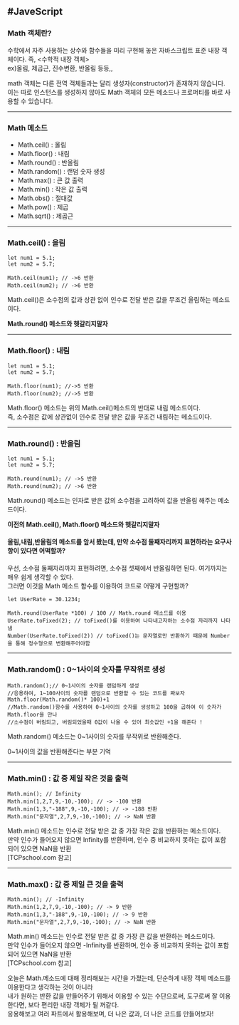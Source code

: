 #JaveScript
----




### Math 객체란?

수학에서 자주 사용하는 상수와 함수들을 미리 구현해 놓은 자바스크립트 표준 내장 객체이다. 즉, <수학적 내장 객체>  
ex)올림, 제곱근, 진수변환, 반올림 등등,,

math 객체는 다른 전역 객체들과는 달리 생성자(constructor)가 존재하지 않습니다.  
이는 따로 인스턴스를 생성하지 않아도 Math 객체의 모든 메소드나 프로퍼티를 바로 사용할 수 있습니다.

---

### Math 메소드

-   Math.ceil() : 올림
-   Math.floor() : 내림
-   Math.round() : 반올림
-   Math.random() : 랜덤 숫자 생성
-   Math.max() : 큰 값 출력
-   Math.min() : 작은 값 출력
-   Math.obs() : 절대값
-   Math.pow() : 제곱
-   Math.sqrt() : 제곱근

---

### Math.ceil() : 올림

```
let num1 = 5.1;
let num2 = 5.7;

Math.ceil(num1); // ->6 반환
Math.ceil(num2); // ->6 반환
```

Math.ceil()은 소수점의 값과 상관 없이 인수로 전달 받은 값을 무조건 올림하는 메소드이다.  
  
**Math.round() 메소드와 헷갈리지말자**

---

### Math.floor() : 내림

```
let num1 = 5.1;
let num2 = 5.7;

Math.floor(num1); //->5 반환
Math.floor(num2); //->5 반환
```

Math.floor() 메소드는 위의 Math.ceil()메소드의 반대로 내림 메소드이다.  
즉, 소수점은 값에 상관없이 인수로 전달 받은 값을 무조건 내림하는 메소드이다.

---

### Math.round() : 반올림

```
let num1 = 5.1;
let num2 = 5.7;

Math.round(num1); // ->5 반환
Math.round(num2); // ->6 반환
```

Math.round() 메소드는 인자로 받은 값의 소수점을 고려하여 값을 반올림 해주는 메소드이다.  
  
**이전의 Math.ceil(), Math.floor() 메소드와 헷갈리지말자**

#### 올림,내림,반올림의 메소드를 앞서 봤는데, 만약 소수점 둘째자리까지 표현하라는 요구사항이 있다면 어떡할까?

우선, 소수점 둘째자리까지 표현하려면, 소수점 셋째에서 반올림하면 된다. 여기까지는 매우 쉽게 생각할 수 있다.  
그러면 이것을 Math 메소드 함수를 이용하여 코드로 어떻게 구현할까?

```
let UserRate = 30.1234;

Math.round(UserRate *100) / 100 // Math.round 메소드를 이용
UserRate.toFixed(2); // toFixed()를 이용하여 나타내고자하는 소수점 자리까지 나타냄
Number(UserRate.toFixed(2)) // toFixed()는 문자열로만 반환하기 때문에 Number을 통해 정수형으로 변환해주어야함
```

---

### Math.random() : 0~1사이의 숫자를 무작위로 생성

```
Math.random();// 0~1사이의 숫자를 랜덤하게 생성
//응용하여, 1~100사이의 숫자를 랜덤으로 반환할 수 있는 코드를 짜보자
Math.floor(Math.random()* 100)+1 
//Math.random()함수를 사용하여 0~1사이의 숫자를 생성하고 100을 곱하여 이 숫자가 Math.floor을 만나
//소수점이 버림되고, 버림되었을때 0값이 나올 수 있어 최솟값인 +1을 해준다 !
```

Math.random() 메소드는 0~1사이의 숫자를 무작위로 반환해준다.

0~1사이의 값을 반환해준다는 부분 기억

---

### Math.min() : 값 중 제일 작은 것을 출력

```
Math.min(); // Infinity
Math.min(1,2,7,9,-10,-100); // -> -100 반환
Math.min(1,3,"-188",9,-10,-100); // -> -188 반환
Math.min("문자열",2,7,9,-10,-100); // -> NaN 반환
```

Math.min() 메소드는 인수로 전달 받은 값 중 가장 작은 값을 반환하는 메소드이다.  
만약 인수가 들어오지 않으면 Infinity를 반환하며, 인수 중 비교하지 못하는 값이 포함되어 있으면 NaN을 반환  
\[TCPschool.com 참고\]

---

### Math.max() : 값 중 제일 큰 것을 출력

```
Math.min(); // -Infinity
Math.min(1,2,7,9,-10,-100); // -> 9 반환
Math.min(1,3,"-188",9,-10,-100); // -> 9 반환
Math.min("문자열",2,7,9,-10,-100); // -> NaN 반환
```

Math.min() 메소드는 인수로 전달 받은 값 중 가장 큰 값을 반환하는 메소드이다.  
만약 인수가 들어오지 않으면 -Infinity를 반환하며, 인수 중 비교하지 못하는 값이 포함되어 있으면 NaN을 반환  
\[TCPschool.com 참고\]

오늘은 Math.메소드에 대해 정리해보는 시간을 가졌는데, 단순하게 내장 객체 메소드를 이용한다고 생각하는 것이 아니라  
내가 원하는 반환 값을 만들어주기 위해서 이용할 수 있는 수단으로써, 도구로써 잘 이용한다면, 보다 편리한 내장 객체가 될 꺼같다.  
응용해보고 여러 파트에서 활용해보며, 더 나은 값과, 더 나은 코드를 만들어보자!
